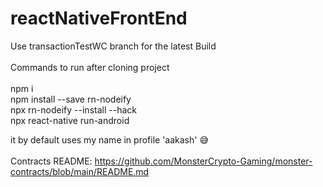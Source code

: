 # reactNativeFrontEnd

Use transactionTestWC branch for the latest Build <br />
 <br />
Commands to run after cloning project<br />
 <br />
npm i<br />
npm install --save rn-nodeify<br />
npx rn-nodeify --install --hack<br />
npx react-native run-android<br />

it by default uses my name in profile 'aakash' 😅<br />
<br />
Contracts README: https://github.com/MonsterCrypto-Gaming/monster-contracts/blob/main/README.md<br />
